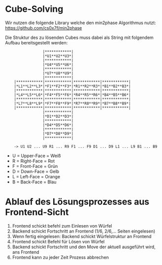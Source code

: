 # Cube-Solving

Wir nutzen die folgende Library welche den min2phase Algorithmus nutzt: https://github.com/cs0x7f/min2phase

Die Struktur des zu lösenden Cubes muss dabei als String mit folgendem Aufbau bereitsgestellt werden:


                     |************|
                     |*U1**U2**U3*|
                     |************|
                     |*U4**U5**U6*|
                     |************|
                     |*U7**U8**U9*|
                     |************|
        |************|************|************|************|
        |*L1**L2**L3*|*F1**F2**F3*|*R1**R2**R3*|*B1**B2**B3*|
        |************|************|************|************|
        |*L4**L5**L6*|*F4**F5**F6*|*R4**R5**R6*|*B4**B5**B6*|
        |************|************|************|************|
        |*L7**L8**L9*|*F7**F8**F9*|*R7**R8**R9*|*B7**B8**B9*|
        |************|************|************|************|
                     |************|
                     |*D1**D2**D3*|
                     |************|
                     |*D4**D5**D6*|
                     |************|
                     |*D7**D8**D9*|
                     |************|
       
        -> U1 U2 ... U9 R1 ... R9 F1 ... F9 D1 ... D9 L1 ... L9 B1 ... B9


- U = Upper-Face = Weiß
- R = Right-Face = Rot
- F = Front-Face = Grün
- D = Down-Face = Gelb
- L = Left-Face = Orange
- B = Back-Face = Blau


# Ablauf des Lösungsprozesses aus Frontend-Sicht
1. Frontend schickt befehl zum Einlesen von Würfel
2. Backend schickt Fortschritt an Frontend (1/6, 2/6,... Seiten eingelesen)
3. Wenn fertig eingelesen: Backend schickt Würfelstruktur an Frontend
4. Frontend schickt Befehl für Lösen von Würfel
5. Backend schickt Fortschritt und den Move der aktuell ausgeführt wird,
   ans Frontend
6. Frontend kann zu jeder Zeit Prozess abbrechen